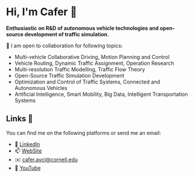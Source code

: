 # Hi, I'm Cafer 👋

<strong>Enthusiastic on R&D of autonomous vehicle technologies and open-source development of traffic simulation.</strong>

👯 I am open to collaboration for following topics:

*	Multi-vehicle Collaborative Driving, Motion Planning and Control
*	Vehicle Routing, Dynamic Traffic Assignment, Operation Research
*	Multi-resolution Traffic Modelling, Traffic Flow Theory
*	Open-Source Traffic Simulation Development
*	Optimization and Control of Traffic Systems, Connected and Autonomous Vehicles
*	Artificial Intelligence, Smart Mobility, Big Data, Intelligent Transportation Systems

## Links 📱
You can find me on the following platforms or send me an email:
* 👔 [LinkedIn](https://www.linkedin.com/in/cafer-avci)
* 📫 [WebSite](http://cafer.avci.com/)
* ✉️ [cafer.avci@cornell.edu](mailto:cafer.avci@cornell.edu)
* 🎥 [YouTube](https://www.youtube.com/channel/UC3PK1HCPf1b1vDkfuCMSHmQ)

